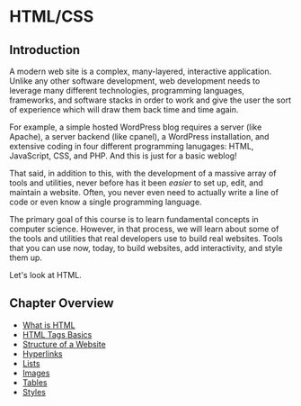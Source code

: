 # HTML/CSS

## Introduction

A modern web site is a complex, many-layered, interactive application. Unlike any other software development, web development needs to leverage many different technologies, programming languages, frameworks, and software stacks in order to work and give the user the sort of experience which will draw them back time and time again.

For example, a simple hosted WordPress blog requires a server (like Apache), a server backend (like cpanel), a WordPress installation, and extensive coding in four different programming lanugages: HTML, JavaScript, CSS, and PHP. And this is just for a basic weblog!

That said, in addition to this, with the development of a massive array of tools and utilities, never before has it been _easier_ to set up, edit, and maintain a website. Often, you never even need to actually write a line of code or even know a single programming language.

The primary goal of this course is to learn fundamental concepts in computer science. However, in that process, we will learn about some of the tools and utilities that real developers use to build real websites. Tools that you can use now, today, to build websites, add interactivity, and style them up.

Let's look at HTML.

## Chapter Overview
* [What is HTML](what.md)
* [HTML Tags Basics](tags.md)
* [Structure of a Website](structure.md)
* [Hyperlinks](links.md)
* [Lists](lists.md)
* [Images](images.md)
* [Tables](tables.md)
* [Styles](style.md)
